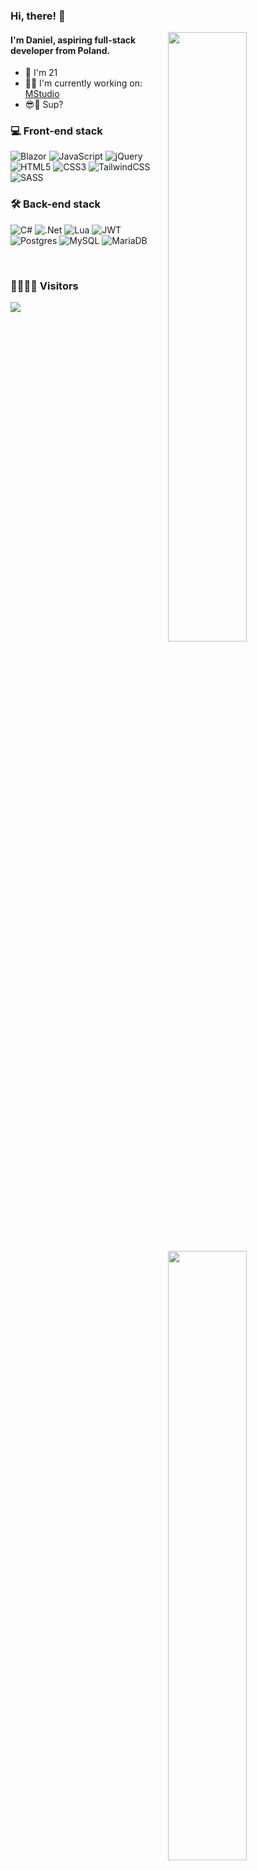 ### Hi, there! :wave:

[<img align="right" width="50%" src="https://github-readme-stats.vercel.app/api?username=szajjch&theme=dark&hide_border=true&include_all_commits=false&count_private=true">](https://github-readme-stats.vercel.app/api?username=szajjch&theme=dark&hide_border=true&include_all_commits=false&count_private=true)

[<img align="right" width="50%" src="https://github-readme-streak-stats.herokuapp.com/?user=szajjch&theme=dark&hide_border=true">](https://github-readme-streak-stats.herokuapp.com/?user=szajjch&theme=dark&hide_border=true)

[<img align="right" width="50%" src="https://github-readme-stats.vercel.app/api/top-langs/?username=szajjch&theme=dark&hide_border=true&include_all_commits=false&count_private=true&layout=compact">](https://github-readme-stats.vercel.app/api/top-langs/?username=szajjch&theme=dark&hide_border=true&include_all_commits=false&count_private=true&layout=compact)


#### I'm **Daniel**, aspiring full-stack developer from Poland.
- 👶 I'm 21
- 👨‍💻 I'm currently working on: [MStudio](https://github.com/szajjch/MStudio)
- 😎🤙 Sup?

### 💻 Front-end stack
![Blazor](https://img.shields.io/badge/blazor-%235C2D91.svg?style=for-the-badge&logo=blazor&logoColor=white)
![JavaScript](https://img.shields.io/badge/javascript-%23323330.svg?style=for-the-badge&logo=javascript&logoColor=%23F7DF1E)
![jQuery](https://img.shields.io/badge/jquery-%230769AD.svg?style=for-the-badge&logo=jquery&logoColor=white) 
![HTML5](https://img.shields.io/badge/html5-%23E34F26.svg?style=for-the-badge&logo=html5&logoColor=white)
![CSS3](https://img.shields.io/badge/css3-%231572B6.svg?style=for-the-badge&logo=css3&logoColor=white)
![TailwindCSS](https://img.shields.io/badge/tailwindcss-%2338B2AC.svg?style=for-the-badge&logo=tailwind-css&logoColor=white) 
![SASS](https://img.shields.io/badge/SASS-hotpink.svg?style=for-the-badge&logo=SASS&logoColor=white) 

### 🛠 Back-end stack
![C#](https://img.shields.io/badge/c%23-%23239120.svg?style=for-the-badge&logo=csharp&logoColor=white) 
![.Net](https://img.shields.io/badge/.NET-5C2D91?style=for-the-badge&logo=.net&logoColor=white)
![Lua](https://img.shields.io/badge/lua-%232C2D72.svg?style=for-the-badge&logo=lua&logoColor=white) 
![JWT](https://img.shields.io/badge/JWT-black?style=for-the-badge&logo=JSON%20web%20tokens) 
![Postgres](https://img.shields.io/badge/postgres-%23316192.svg?style=for-the-badge&logo=postgresql&logoColor=white) 
![MySQL](https://img.shields.io/badge/mysql-4479A1.svg?style=for-the-badge&logo=mysql&logoColor=white) 
![MariaDB](https://img.shields.io/badge/MariaDB-003545?style=for-the-badge&logo=mariadb&logoColor=white) 

<br/>

### 👨‍👩‍👧‍👦 Visitors
[![](https://visitcount.itsvg.in/api?id=szajjch&label=Profile%20Views&color=11&icon=5&pretty=true)](https://visitcount.itsvg.in)

</div>
